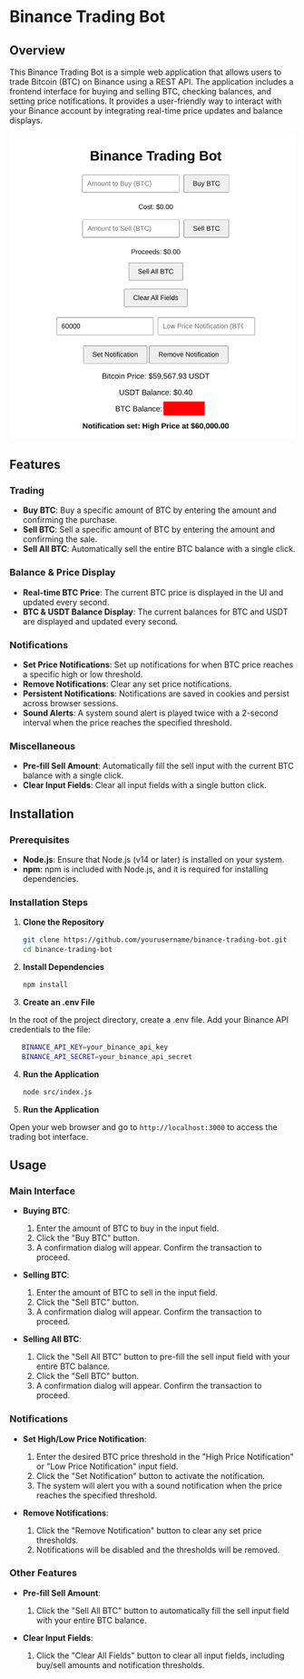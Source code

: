 # Binance Trading Bot

## Overview

This Binance Trading Bot is a simple web application that allows users to trade Bitcoin (BTC) on Binance using a REST API. The application includes a frontend interface for buying and selling BTC, checking balances, and setting price notifications. It provides a user-friendly way to interact with your Binance account by integrating real-time price updates and balance displays.

![Alt text](example.png)

## Features

### Trading
- **Buy BTC**: Buy a specific amount of BTC by entering the amount and confirming the purchase.
- **Sell BTC**: Sell a specific amount of BTC by entering the amount and confirming the sale.
- **Sell All BTC**: Automatically sell the entire BTC balance with a single click.

### Balance & Price Display
- **Real-time BTC Price**: The current BTC price is displayed in the UI and updated every second.
- **BTC & USDT Balance Display**: The current balances for BTC and USDT are displayed and updated every second.

### Notifications
- **Set Price Notifications**: Set up notifications for when BTC price reaches a specific high or low threshold.
- **Remove Notifications**: Clear any set price notifications.
- **Persistent Notifications**: Notifications are saved in cookies and persist across browser sessions.
- **Sound Alerts**: A system sound alert is played twice with a 2-second interval when the price reaches the specified threshold.

### Miscellaneous
- **Pre-fill Sell Amount**: Automatically fill the sell input with the current BTC balance with a single click.
- **Clear Input Fields**: Clear all input fields with a single button click.

## Installation

### Prerequisites
- **Node.js**: Ensure that Node.js (v14 or later) is installed on your system.
- **npm**: npm is included with Node.js, and it is required for installing dependencies.

### Installation Steps

1. **Clone the Repository**
   ```bash
   git clone https://github.com/yourusername/binance-trading-bot.git
   cd binance-trading-bot
2. **Install Dependencies**
   ```bash
   npm install
3. **Create an .env File**

In the root of the project directory, create a .env file.
Add your Binance API credentials to the file:  
   ```bash
      BINANCE_API_KEY=your_binance_api_key
      BINANCE_API_SECRET=your_binance_api_secret
   ```
4. **Run the Application**
   ```bash
   node src/index.js
5. **Run the Application**

Open your web browser and go to `http://localhost:3000` to access the trading bot interface.
   
## Usage

### Main Interface
- **Buying BTC**:
   1. Enter the amount of BTC to buy in the input field.
   2. Click the "Buy BTC" button.
   3. A confirmation dialog will appear. Confirm the transaction to proceed.

- **Selling BTC**:
   1. Enter the amount of BTC to sell in the input field.
   2. Click the "Sell BTC" button.
   3. A confirmation dialog will appear. Confirm the transaction to proceed.

- **Selling All BTC**:
   1. Click the "Sell All BTC" button to pre-fill the sell input field with your entire BTC balance.
   2. Click the "Sell BTC" button.
   3. A confirmation dialog will appear. Confirm the transaction to proceed.

### Notifications
- **Set High/Low Price Notification**:
   1. Enter the desired BTC price threshold in the "High Price Notification" or "Low Price Notification" input field.
   2. Click the "Set Notification" button to activate the notification.
   3. The system will alert you with a sound notification when the price reaches the specified threshold.

- **Remove Notifications**:
   1. Click the "Remove Notification" button to clear any set price thresholds.
   2. Notifications will be disabled and the thresholds will be removed.

### Other Features
- **Pre-fill Sell Amount**:
   1. Click the "Sell All BTC" button to automatically fill the sell input field with your entire BTC balance.

- **Clear Input Fields**:
   1. Click the "Clear All Fields" button to clear all input fields, including buy/sell amounts and notification thresholds.
